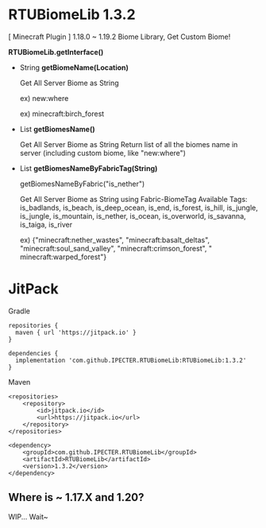 # RTUBiomeLib 1.3.2
[ Minecraft Plugin ] 1.18.0 ~ 1.19.2 Biome Library, Get Custom Biome!

**RTUBiomeLib.getInterface()**

- String **getBiomeName(Location)**

  Get All Server Biome as String

  ex) new:where

  ex) minecraft:birch_forest

- List<String> **getBiomesName()**
  
  Get All Server Biome as String
  Return list of all the biomes name in server (including custom biome, like "new:where")

- List<String> **getBiomesNameByFabricTag(String)**

  getBiomesNameByFabric("is_nether")

  Get All Server Biome as String using Fabric-BiomeTag Available Tags: is_badlands, is_beach, is_deep_ocean, is_end,
  is_forest, is_hill, is_jungle, is_jungle, is_mountain, is_nether, is_ocean, is_overworld, is_savanna, is_taiga,
  is_river

  ex) {"minecraft:nether_wastes", "minecraft:basalt_deltas", "minecraft:soul_sand_valley", "minecraft:crimson_forest", "
  minecraft:warped_forest"}

# JitPack

Gradle

```
repositories {
  maven { url 'https://jitpack.io' }
}

dependencies {
  implementation 'com.github.IPECTER.RTUBiomeLib:RTUBiomeLib:1.3.2'
}
```

Maven

```access transformers
<repositories>
    <repository>
        <id>jitpack.io</id>
        <url>https://jitpack.io</url>
    </repository>
</repositories>

<dependency>
    <groupId>com.github.IPECTER.RTUBiomeLib</groupId>
    <artifactId>RTUBiomeLib</artifactId>
    <version>1.3.2</version>
</dependency>
```

## Where is ~ 1.17.X and 1.20?

WIP... Wait~
